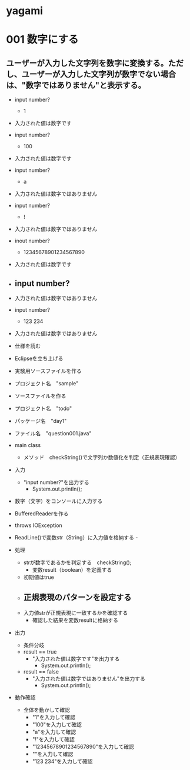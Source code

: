# yagami

# 001 数字にする
## ユーザーが入力した文字列を数字に変換する。ただし、ユーザーが入力した文字列が数字でない場合は、"数字ではありません"と表示する。

- input number?
  - 1
- 入力された値は数字です

- input number?
   - 100
- 入力された値は数字です

- input number?
   - a
- 入力された値は数字ではありません

- input number?
   - !
- 入力された値は数字ではありません

- inout number?
   - 12345678901234567890
- 入力された値は数字です

- input number?
   - 
- 入力された値は数字ではありません

- input number?
   - 123 234
-  入力された値は数字ではありません



- 仕様を読む
- Eclipseを立ち上げる

- 実験用ソースファイルを作る
 - プロジェクト名　"sample"

- ソースファイルを作る
 - プロジェクト名　"todo"
 - パッケージ名　"day1"
 - ファイル名　"question001.java"
  - main class
    - メソッド　checkString()で文字列か数値化を判定（正規表現確認）

- 入力
  - "input number?"を出力する
    - System.out.println();
 - 数字（文字）をコンソールに入力する
  - BufferedReaderを作る
   - throws IOException
   - ReadLine()で変数str（String）に入力値を格納する
    -

- 処理
  - strが数字であるかを判定する　checkString();
    - 変数result（boolean）を定義する
   - 初期値はtrue
    - 正規表現のパターンを設定する
      - 
    - 入力値strが正規表現に一致するかを確認する
      - 確認した結果を変数resultに格納する


- 出力
   - 条件分岐
   - result == true
     - "入力された値は数字です"を出力する
       - System.out.println();
   - result == false
     - "入力された値は数字ではありません"を出力する
        - System.out.println();

- 動作確認
   - 全体を動かして確認
       - "1"を入力して確認
       - "100"を入力して確認
       - "a"を入力して確認
       - "!"を入力して確認
       - "12345678901234567890"を入力して確認
       - ""を入力して確認
       - "123 234"を入力して確認

